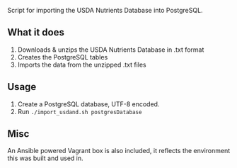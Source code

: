 Script for importing the USDA Nutrients Database into PostgreSQL.

What it does
------------
1. Downloads & unzips the USDA Nutrients Database in .txt format
2. Creates the PostgreSQL tables
3. Imports the data from the unzipped .txt files

Usage
-----
1. Create a PostgreSQL database, UTF-8 encoded.
2. Run `./import_usdand.sh postgresDatabase`

Misc
----
An Ansible powered Vagrant box is also included, it reflects the environment this was built and used in.